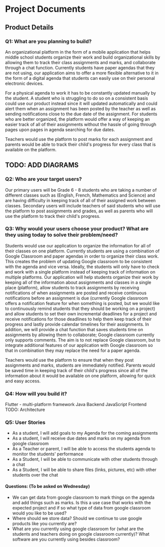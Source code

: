# Project Documents

## Product Details

### Q1: What are you planning to build?
An organizational platform in the form of a mobile application that helps middle school students organize their work and build organizational skills by allowing them to track their class assignments and marks, and collaborate through a chat function. Currently students have paper agendas that they are not using, our application aims to offer a more flexible alternative to it in the form of a digital agenda that students can easily use on their personal electronic devices.

For a physical agenda to work it has to be constantly updated manually by the student. A student who is struggling to do so on a consistent basis could use our product instead since it will updated automatically and could alert them when an assignment has been posted by the teacher as well as sending notifications close to the due date of the assignment. For students who are better organized, the platform would offer a way of keeping an easier track of all of their assignments without the hassle of going through pages upon pages in agenda searching for due dates.

Teachers would use the platform to post marks for each assignment and parents would be able to track their child's progress for every class that is available on the platform.

## TODO: ADD DIAGRAMS


### Q2: Who are your target users?
Our primary users will be Grade 6 - 8 students who are taking a number of different classes such as (English, French, Mathematics and Science) and are having difficulty in keeping track of all of their assigned work between classes. Secondary users will include teachers of said students who will use the platform to post assignments and grades, as well as parents who will use the platform to track their child's progress.

### Q3: Why would your users choose your product? What are they using today to solve their problem/need?
Students would use our application to organize the information for all of their classes on one platform. Currently students are using a combination of Google Classroom and paper agendas in order to organize their class work. This creates the problem of updating Google classroom to be consistent with the agenda and vice versa. Ideally, the students will only have to check and work with a single platform instead of keeping track of information on multiple platforms. Our application will help students organize their work by keeping all of the information about assignments and classes in a single place (platform), allow students to track assignments by receiving notifications of when assignments are  posted and receive continuous notifications before an assignment is due (currently Google classroom offers a notification feature for when something is posted, but we would like to continuously remind students that they should be working on a project) and allow students to set their own incremental deadlines for a project and receive notifications for those deadlines to help them keep track of their progress and lastly provide calendar timelines for their assignments. In addition, we will provide a chat function that saves students time on assignments by allowing them to collaborate; Google classroom currently only supports comments. The aim is to not replace Google classroom, but to integrate additional features of our application with Google classroom so that in combination they may replace the need for a paper agenda.

Teachers would use the platform to ensure that when they post assignments and marks, students are immediately notified. Parents would be saved time in keeping track of their child's progress since all of the information about it would be available on one platform, allowing for quick and easy access.


### Q4: How will you build it?
Flutter - multi-platform framework
Java Backend
JavaScript Frontend
TODO: Architecture

### Q5: User Stories
* As a student, I will add goals to my Agenda for the coming assignments
* As a student, I will receive due dates and marks on my agenda from google classroom
* As a Teacher or parent, I will be able to access the students agenda to monitor the students' performance
* As a Student, I will be able to communicate with other students through a chat
* As a Student, I will be able to share files (links, pictures, etc) with other students over the chat




#### Questions: (To be asked on Wednesday)
* We can get data from google classroom to mark things on the agenda and add things such as marks. Is this a use case that works with the expected project and if so what type of data from google classroom would you like to be used?
* Where should we store data? Should we continue to use google products like you currently are?
* What are you currently using google classroom for (what are the students and teachers doing on google classroom currently)? What software are you currently using besides classroom?
